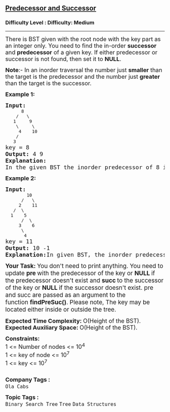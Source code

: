 <h2><a href="https://www.geeksforgeeks.org/problems/predecessor-and-successor/1?page=1&category=Binary%20Search%20Tree&sortBy=submissions">Predecessor and Successor</a></h2><h3>Difficulty Level : Difficulty: Medium</h3><hr><div class="problems_problem_content__Xm_eO"><p><span style="font-size: 18px;">There is BST given with the root node with the key part as an integer only. You need to find the in-order <strong>successor</strong> and <strong>predecessor</strong> of a given key. If either predecessor or successor is not found, then set it to <strong>NULL</strong>.</span></p>
<p><span style="font-size: 18px;"><strong>Note</strong>:- In an inorder traversal the number just <strong>smaller</strong> than the target is the predecessor and the number just <strong>greater</strong> than the target is the successor.&nbsp;</span></p>
<p><span style="font-size: 18px;"><strong>Example 1:</strong></span></p>
<pre><span style="font-size: 18px;"><strong>Input:<br></strong></span>      8
&nbsp;   /   \
&nbsp;  1     9
&nbsp;   \     \
&nbsp;    4    10
&nbsp;   /
&nbsp;  3<br><span style="font-size: 18px;">key = 8 <br><strong>Output: </strong>4 9<br><strong>Explanation: <br></strong>In the given BST the inorder predecessor of 8 is 4 and inorder successor of 8 is 9.</span></pre>
<p><span style="font-size: 18px;"><strong>Example 2:</strong></span></p>
<pre><span style="font-size: 18px;"><strong>Input:<br></strong></span>        10
&nbsp;     /   \
&nbsp;    2    11
&nbsp;  /  \ 
&nbsp; 1    5
&nbsp;     /  \
&nbsp;    3    6
&nbsp;     \
&nbsp;      4<br><span style="font-size: 18px;">key = 11<br></span><span style="font-size: 18px;"><strong>Output: </strong>10 -1<br></span><span style="font-size: 18px;"><strong>Explanation:</strong>In given BST, the inorder predecessor of 11 is 10 whereas it does not have any inorder successor.</span></pre>
<p><span style="font-size: 14pt;"><strong>Your Task: </strong>You don't need to print anything. You need to update <strong>pre </strong>with the predecessor of the key or <strong>NULL </strong>if the predecessor doesn't exist and <strong>succ </strong>to the successor of the key&nbsp;</span><span style="font-size: 18.6667px;">or <strong>NULL </strong>if the </span><span style="font-size: 18.6667px;">successor </span><span style="font-size: 18.6667px;">doesn't exist</span><span style="font-size: 14pt;">. pre and succ are passed as an argument to the function&nbsp;</span><strong><span style="font-size: 18.6667px;">findPreSuc()</span></strong><span style="font-size: 14pt;">. Please note,&nbsp;</span><span style="font-size: 18.6667px;">The key may be located either inside or outside the tree.</span></p>
<p><strong style="font-size: 18px;"><strong>Expected Time Complexity: </strong><span style="font-weight: 400;">O(Height of the BST).</span><br style="font-weight: 400;"><strong>Expected Auxiliary Space:&nbsp;</strong><span style="font-weight: 400;">O(Height of the BST).</span></strong></p>
<p><strong style="font-size: 18px;">Constraints:&nbsp;</strong><span style="font-size: 18px;"><br>1 &lt;= Number of nodes &lt;= 10<sup>4</sup><br>1 &lt;= key of node &lt;= 10<sup>7</sup><br>1 &lt;= key &lt;= 10<sup>7</sup></span><br>&nbsp;</p></div><p><span style=font-size:18px><strong>Company Tags : </strong><br><code>Ola Cabs</code>&nbsp;<br><p><span style=font-size:18px><strong>Topic Tags : </strong><br><code>Binary Search Tree</code>&nbsp;<code>Tree</code>&nbsp;<code>Data Structures</code>&nbsp;